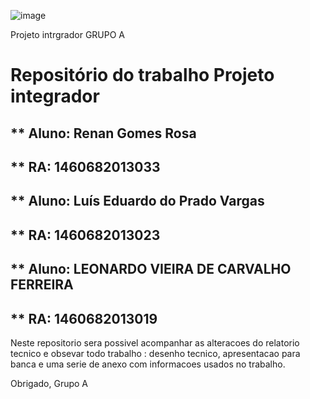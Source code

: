 ![image](https://user-images.githubusercontent.com/61891850/86377045-34fa7b80-bc5e-11ea-9bd7-9338dff8c8d7.png)


Projeto intrgrador
GRUPO A



# Repositório do trabalho Projeto integrador
## ** Aluno: Renan Gomes Rosa
## ** RA: 1460682013033
## ** Aluno: Luís Eduardo do Prado Vargas
## ** RA: 1460682013023
## ** Aluno: LEONARDO VIEIRA DE CARVALHO FERREIRA
## ** RA: 1460682013019

Neste repositorio sera possivel acompanhar as alteracoes do relatorio tecnico e obsevar todo trabalho : desenho tecnico, apresentacao para banca e uma serie de anexo com informacoes usados no trabalho.

Obrigado, Grupo A
